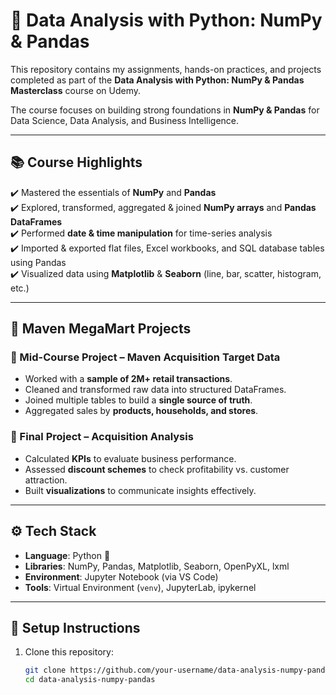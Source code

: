 # 🐍 Data Analysis with Python: NumPy & Pandas  

This repository contains my assignments, hands-on practices, and projects completed as part of the **Data Analysis with Python: NumPy & Pandas Masterclass** course on Udemy.  

The course focuses on building strong foundations in **NumPy & Pandas** for Data Science, Data Analysis, and Business Intelligence.  

---

## 📚 Course Highlights  
✔️ Mastered the essentials of **NumPy** and **Pandas**  
✔️ Explored, transformed, aggregated & joined **NumPy arrays** and **Pandas DataFrames**  
✔️ Performed **date & time manipulation** for time-series analysis  
✔️ Imported & exported flat files, Excel workbooks, and SQL database tables using Pandas  
✔️ Visualized data using **Matplotlib** & **Seaborn** (line, bar, scatter, histogram, etc.)  

---

## 🏪 Maven MegaMart Projects  

### 🔹 Mid-Course Project – Maven Acquisition Target Data  
- Worked with a **sample of 2M+ retail transactions**.  
- Cleaned and transformed raw data into structured DataFrames.  
- Joined multiple tables to build a **single source of truth**.  
- Aggregated sales by **products, households, and stores**.  

### 🔹 Final Project – Acquisition Analysis  
- Calculated **KPIs** to evaluate business performance.  
- Assessed **discount schemes** to check profitability vs. customer attraction.  
- Built **visualizations** to communicate insights effectively.  

---

## ⚙️ Tech Stack  

- **Language**: Python 🐍  
- **Libraries**: NumPy, Pandas, Matplotlib, Seaborn, OpenPyXL, lxml  
- **Environment**: Jupyter Notebook (via VS Code)  
- **Tools**: Virtual Environment (`venv`), JupyterLab, ipykernel  

---

## 🚀 Setup Instructions  

1. Clone this repository:  
   ```bash
   git clone https://github.com/your-username/data-analysis-numpy-pandas.git
   cd data-analysis-numpy-pandas
